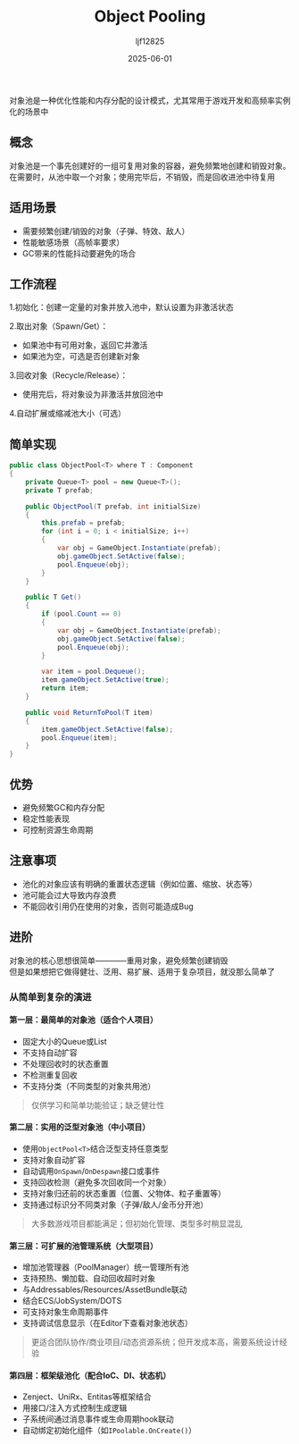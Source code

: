 ﻿---
title: "Object Pooling"
date: 2025-06-01
categories: [笔记]
tags: [Unity, Design Pattern]
author: "ljf12825"
summary: Idea of Object Pooling in Unity and implement
---
对象池是一种优化性能和内存分配的设计模式，尤其常用于游戏开发和高频率实例化的场景中

## 概念
对象池是一个事先创建好的一组可复用对象的容器，避免频繁地创建和销毁对象。在需要时，从池中取一个对象；使用完毕后，不销毁，而是回收进池中待复用

## 适用场景
- 需要频繁创建/销毁的对象（子弹、特效、敌人）
- 性能敏感场景（高帧率要求）
- GC带来的性能抖动要避免的场合

## 工作流程
1.初始化：创建一定量的对象并放入池中，默认设置为非激活状态

2.取出对象（Spawn/Get）：
  - 如果池中有可用对象，返回它并激活
  - 如果池为空，可选是否创建新对象

3.回收对象（Recycle/Release）：
  - 使用完后，将对象设为非激活并放回池中

4.自动扩展或缩减池大小（可选）

## 简单实现
```cs
public class ObjectPool<T> where T : Component
{
    private Queue<T> pool = new Queue<T>();
    private T prefab;

    public ObjectPool(T prefab, int initialSize)
    {
        this.prefab = prefab;
        for (int i = 0; i < initialSize; i++)
        {
            var obj = GameObject.Instantiate(prefab);
            obj.gameObject.SetActive(false);
            pool.Enqueue(obj);
        }
    }

    public T Get()
    {
        if (pool.Count == 0)
        {
            var obj = GameObject.Instantiate(prefab);
            obj.gameObject.SetActive(false);
            pool.Enqueue(obj);
        }

        var item = pool.Dequeue();
        item.gameObject.SetActive(true);
        return item;
    }

    public void ReturnToPool(T item)
    {
        item.gameObject.SetActive(false);
        pool.Enqueue(item);
    }
}
```

## 优势
- 避免频繁GC和内存分配
- 稳定性能表现
- 可控制资源生命周期

## 注意事项
- 池化的对象应该有明确的重置状态逻辑（例如位置、缩放、状态等）
- 池可能会过大导致内存浪费
- 不能回收引用仍在使用的对象，否则可能造成Bug

## 进阶
对象池的核心思想很简单————重用对象，避免频繁创建销毁  
但是如果想把它做得健壮、泛用、易扩展、适用于复杂项目，就没那么简单了

### 从简单到复杂的演进

#### 第一层：最简单的对象池（适合个人项目）
- 固定大小的Queue或List
- 不支持自动扩容
- 不处理回收时的状态重置
- 不检测重复回收
- 不支持分类（不同类型的对象共用池）

> 仅供学习和简单功能验证；缺乏健壮性

#### 第二层：实用的泛型对象池（中小项目）
- 使用`ObjectPool<T>`结合泛型支持任意类型
- 支持对象自动扩容
- 自动调用`OnSpawn`/`OnDespawn`接口或事件
- 支持回收检测（避免多次回收同一个对象）
- 支持对象归还前的状态重置（位置、父物体、粒子重置等）
- 支持通过标识分不同类对象（子弹/敌人/金币分开池）

> 大多数游戏项目都能满足；但初始化管理、类型多时稍显混乱

#### 第三层：可扩展的池管理系统（大型项目）
- 增加池管理器（PoolManager）统一管理所有池
- 支持预热、懒加载、自动回收超时对象
- 与Addressables/Resources/AssetBundle联动
- 结合ECS/JobSystem/DOTS
- 可支持对象生命周期事件
- 支持调试信息显示（在Editor下查看对象池状态）

> 更适合团队协作/商业项目/动态资源系统；但开发成本高，需要系统设计经验

#### 第四层：框架级池化（配合IoC、DI、状态机）
- Zenject、UniRx、Entitas等框架结合
- 用接口/注入方式控制生成逻辑
- 子系统间通过消息事件或生命周期hook联动
- 自动绑定初始化组件（如`IPoolable.OnCreate()`）
